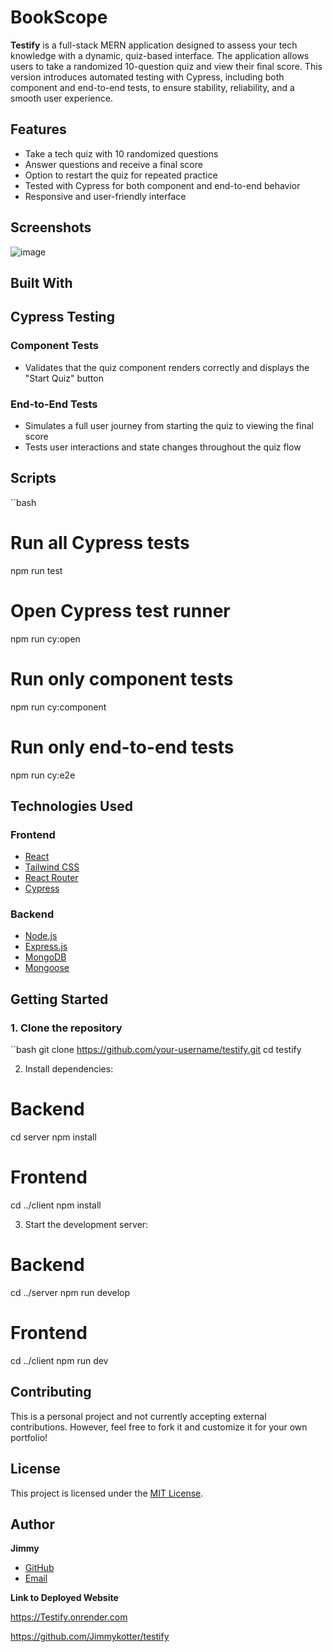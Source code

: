 # BookScope

**Testify** is a full-stack MERN application designed to assess your tech knowledge with a dynamic, quiz-based interface. The application allows users to take a randomized 10-question quiz and view their final score. This version introduces automated testing with Cypress, including both component and end-to-end tests, to ensure stability, reliability, and a smooth user experience.

## Features

- Take a tech quiz with 10 randomized questions  
- Answer questions and receive a final score  
- Option to restart the quiz for repeated practice  
- Tested with Cypress for both component and end-to-end behavior  
- Responsive and user-friendly interface

## Screenshots

![image](https://github.com/user-attachments/assets/a2e12924-ed39-419b-8b42-262dd0ab0d6a)

## Built With

## Cypress Testing

### Component Tests

- Validates that the quiz component renders correctly and displays the "Start Quiz" button

### End-to-End Tests

- Simulates a full user journey from starting the quiz to viewing the final score
- Tests user interactions and state changes throughout the quiz flow

## Scripts

``bash
# Run all Cypress tests
npm run test

# Open Cypress test runner
npm run cy:open

# Run only component tests
npm run cy:component

# Run only end-to-end tests
npm run cy:e2e

## Technologies Used

### Frontend

- [React](https://reactjs.org/)
- [Tailwind CSS](https://tailwindcss.com/)
- [React Router](https://reactrouter.com/)
- [Cypress](https://www.cypress.io/)

### Backend

- [Node.js](https://nodejs.org/)
- [Express.js](https://expressjs.com/)
- [MongoDB](https://www.mongodb.com/)
- [Mongoose](https://mongoosejs.com/)


## Getting Started

### 1. Clone the repository

``bash
git clone https://github.com/your-username/testify.git
cd testify


2. Install dependencies:
# Backend
cd server
npm install

# Frontend
cd ../client
npm install

3. Start the development server:
# Backend
cd ../server
npm run develop

# Frontend
cd ../client
npm run dev

## Contributing

This is a personal project and not currently accepting external contributions. However, feel free to fork it and customize it for your own portfolio!

## License

This project is licensed under the [MIT License](LICENSE).

## Author

**Jimmy**  
- [GitHub](https://github.com/jimmykotter)  
- [Email](mailto:Jimmykotter@gmail.com)

**Link to Deployed Website**

https://Testify.onrender.com

https://github.com/Jimmykotter/testify
